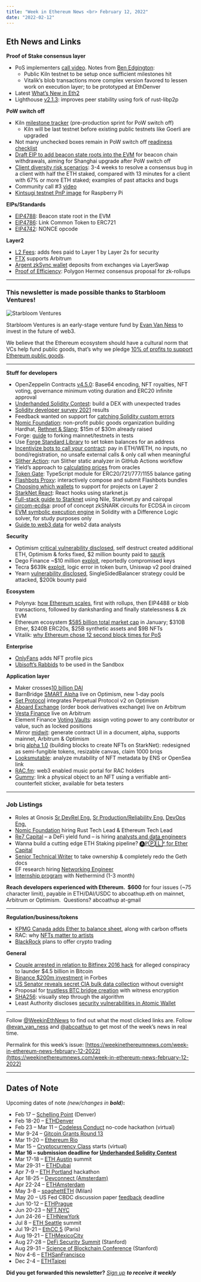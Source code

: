```yaml
---
title: "Week in Ethereum News <br> February 12, 2022"
date: "2022-02-12"
---
```


## **Eth News and Links**

**Proof of Stake consensus layer**

- PoS implementers [call video](https://www.youtube.com/watch?v=DtwTZWZrZMY&t=62s). Notes from [Ben Edgington](https://hackmd.io/@benjaminion/S1YGF9Gk9):
    - Public Kiln testnet to be setup once sufficient milestones hit
    - Vitalik’s blob transactions more complex version favored to lessen work on execution layer; to be prototyped at EthDenver
- Latest [What’s New in Eth2](https://hackmd.io/@benjaminion/eth2_news/https%3A%2F%2Fhackmd.io%2F%40benjaminion%2Fwnie2_220211)
- Lighthouse [v2.1.3](https://github.com/sigp/lighthouse/releases/tag/v2.1.3): improves peer stability using fork of rust-libp2p

**PoW switch off**

- Kiln [milestone tracker](https://notes.ethereum.org/@timbeiko/kiln-milestones#Milestone-tracker) (pre-production sprint for PoW switch off)
    - Kiln will be last testnet before existing public testnets like Goerli are upgraded
- Not many unchecked boxes remain in PoW switch off [readiness checklist](https://github.com/ethereum/pm/blob/master/Merge/mainnet-readiness.md)
- [Draft EIP to add beacon state roots into the EVM](https://twitter.com/ralexstokes/status/1491950188944056320) for beacon chain withdrawals, aiming for Shanghai upgrade after PoW switch off
- [Client diversity risk scenarios](https://mirror.xyz/jmcook.eth/S7ONEka_0RgtKTZ3-dakPmAHQNPvuj15nh0YGKPFriA): 3-4 weeks to resolve a consensus bug in a client with half the ETH staked, compared with 13 minutes for a client with 67% or more ETH staked; examples of past attacks and bugs
- Community call #3 [video](https://www.youtube.com/watch?v=65Pt6oS3kDM&t=5s)
- [Kintsugi testnet PnP image](https://twitter.com/EthereumOnARM/status/1490624310792400897) for Raspberry Pi

**EIPs/Standards**

- [EIP4788](https://github.com/ethereum/EIPs/blob/109829c5aff5c8c687dbbaf4df16980601a93fb0/EIPS/eip-beacon_state_root_in_evm.md): Beacon state root in the EVM
- [EIP4786](https://github.com/ethereum/EIPs/blob/11066d3ac3a576089d1d4045031f985aa226745a/EIPS/eip-4786.md): Link Common Token to ERC721
- [EIP4742](https://github.com/ethereum/EIPs/blob/527902042b4f84952199bcd2c9ed60f87e6c19ac/EIPS/eip-4742.md): NONCE opcode

**Layer2**

- [L2 Fees](https://l2fees.info/l1-fees): adds fees paid to Layer 1 by Layer 2s for security
- [FTX](https://twitter.com/FTX_Official/status/1490903050269396992) supports Arbitrum
- [Argent zkSync wallet](https://www.argent.xyz/blog/how-to-fund-your-argent-l2-account-from-an-exchange/) deposits from exchanges via LayerSwap
- [Proof of Efficiency](https://ethresear.ch/t/proof-of-efficiency-a-new-consensus-mechanism-for-zk-rollups/11988): Polygon Hermez consensus proposal for zk-rollups

* * *

### **This newsletter is made possible thanks to Starbloom Ventures!**

![Starbloom Ventures](https://weekinethereumnews.com/wp-content/uploads/2021/11/Screenshot-from-2021-11-19-15-25-51.png)

Starbloom Ventures is an early-stage venture fund by [Evan Van Ness](https://twitter.com/evan_van_ness) to invest in the future of web3.

We believe that the Ethereum ecosystem should have a cultural norm that VCs help fund public goods, that’s why we pledge [10% of profits to support Ethereum public goods](https://twitter.com/evan_van_ness/status/1461840784819425288).

* * *

**Stuff for developers**

- OpenZeppelin Contracts [v4.5.0](https://github.com/OpenZeppelin/openzeppelin-contracts/releases/tag/v4.5.0): Base64 encoding, NFT royalties, NFT voting, governance minimum voting duration and ERC20 infinite approval
- [Underhanded Solidity Contest](https://blog.soliditylang.org/2022/02/09/underhanded-solidity-contest-2022-announcement/): build a DEX with unexpected trades
- [Solidity developer survey 2021](https://blog.soliditylang.org/2022/02/07/solidity-developer-survey-2021-results/) results
- Feedback wanted on support for [catching Solidity custom errors](https://forum.soliditylang.org/t/feedback-wanted-catching-custom-errors-default-catch-clause/810)
- [Nomic Foundation](https://medium.com/nomic-foundation-blog/introducing-the-nomic-foundation-an-ethereum-public-goods-organization-31012af67df9): non-profit public goods organization building Hardhat, [Rethnet & Slang](https://medium.com/nomic-foundation-blog/slang-rethnet-2ad465fd7880); $15m of $30m already raised
- Forge: [guide](https://mirror.xyz/susheen.eth/bRCzT2QLdNINMVk8251udkfjHW_T9ascCQ1DV9hURz0) to forking mainnet/testnets in tests
- Use [Forge Standard Library](https://mirror.xyz/brocke.eth/PnX7oAcU4LJCxcoICiaDhq_MUUu9euaM8Y5r465Rd2U) to set token balances for an address
- [Incentivize bots to call your contract](https://twitter.com/onewayfunction/status/1491632390564823044?s=20&t=RJtHuBozERcdm-74qksxZw): pay in ETH/WETH, no inputs, no bond/registration, no unsafe external calls & only call when meaningful
- [Slither Action](https://github.com/marketplace/actions/slither-action): run Slither static analyzer in GitHub Actions workflow
- Yield’s approach to [calculating prices](https://hackernoon.com/getting-prices-right) from oracles
- [Token Gate](https://github.com/marcusmolchany/tokengate#readme): TypeScript module for ERC20/721/777/1155 balance gating
- [Flashbots Proxy](https://github.com/Arachnid/flashbots-proxy#readme): interactively compose and submit Flashbots bundles
- [Choosing which wallets](https://twitter.com/fitzeth/status/1491531485509144577) to support for projects on Layer 2
- [StarkNet React](https://github.com/auclantis/starknet-react#readme): React hooks using starknet.js
- [Full-stack guide to Starknet](https://hackmd.io/@sambarnes/BJvGs0JpK) using Nile, Starknet.py and cairopal
- [circom-ecdsa](https://0xparc.org/blog/zk-ecdsa-1): proof of concept zkSNARK circuits for ECDSA in circom
- [EVM symbolic execution engine](https://github.com/leonardoalt/dl_symb_exec_sol#readme) in Solidity with a Difference Logic solver, for study purposes only 
- [Guide to web3 data](https://ath.mirror.xyz/w2cxg5OP1OEcqvSgsEjSSyKRJhPmam0w-fXGogiG-8g) for web2 data analysts

**Security**

- Optimism [critical vulnerability disclosed](https://optimismpbc.medium.com/disclosure-fixing-a-critical-bug-in-optimisms-geth-fork-a836ebdf7c94), self destruct created additional ETH, Optimism & forks fixed, $2 million bounty paid to [saurik](https://www.saurik.com/optimism.html)
- Dego Finance ~$10 million [exploit](https://rekt.news/dego-finance-rekt/), reportedly compromised keys
- Tecra $639k [exploit](https://twitter.com/mauricio_0218/status/1490082073096462340), logic error in token burn, Uniswap v2 pool drained
- Yearn [vulnerability disclosed](https://github.com/yearn/yearn-security/blob/master/disclosures/2022-01-30.md), SingleSidedBalancer strategy could be attacked, $200k bounty paid

**Ecosystem**

- Polynya: [how Ethereum scales](https://old.reddit.com/r/ethereum/comments/skb5h6/how_ethereum_scales_eli12/), first with rollups, then EIP4488 or blob transactions, followed by danksharding and finally statelessness & zk EVM
- Ethereum ecosystem [$585 billion total market cap](https://mirror.xyz/brunny.eth/-0Jn0dD5868h_WshCirxJPyjBD6hQvqPL18blZrEbsU) in January; $310B Ether, $240B ERC20s, $25B synthetic assets and $9B NFTs
- Vitalik: [why Ethereum chose 12 second block times for PoS](https://old.reddit.com/r/ethereum/comments/slzfsd/why_wouldnt_proof_of_stake_drastically_reduce/hvu9ekc/) 

**Enterprise**

- [OnlyFans](https://www.reuters.com/article/onlyfans-nft-idUSKBN2KF2CZ) adds NFT profile pics
- [Ubisoft’s Rabbids](https://medium.com/sandbox-game/the-sandbox-partners-with-ubisoft-to-bring-rabbids-to-the-metaverse-c7c08fd1360e) to be used in the Sandbox

**Application layer**

- Maker crosses[10 billion DAI](https://twitter.com/makerdao/status/1491141179932491776)
- BarnBridge [SMART Alpha](https://medium.com/barnbridge/barnbridge-partners-with-optimism-to-launch-smart-alpha-pools-for-synthetix-and-chainlink-388bd207802e) live on Optimism, new 1-day pools
- [Set Protocol](https://medium.com/set-protocol/introducing-the-perpetual-protocol-v2-set-protocol-integration-on-optimism-ad527051875) integrates Perpetual Protocol v2 on Optimism
- [Aboard Exchange](https://blog.aboard.exchange/decentralized-derivative-exchange-aboard-is-live-on-arbitrum-mainnet-980b4c33acd7) (order book derivatives exchange) live on Arbitrum
- [Vesta Finance](https://twitter.com/vestafinance/status/1491290559025401857) live on Arbitrum
- Element Finance [Voting Vaults](https://medium.com/element-finance/voting-vaults-a-new-defi-and-governance-primitive-b4b2f6289d48): assign voting power to any contributor or value, such as locked positions
- Mirror [midwit](https://midwit.vercel.app/N4IgLgngDgpiBcIAmB7AxiANCNKB2YMBCA2qJLAiABYwCGSAlngOZYh1hgBOAzgqAA2MAG4xBCAIwBfbLgJEwpctDiJCADyXZNSxAFlGSAO6Ml0gLqyVlRFDrc6LR1Grt5hYvDLhVVXewBiAC2RqZgAASMvBF0eBEwGrDcjMGKEQBmKNwRuMEARszMLBF4Do5gjGIR4dQRvMEOkR6OaGC8AHQRAOoplayxMQCuvEN0ghFDBIwTEChDERQwESDWvrbgidogjdwA1vzeNmo4KEhwljpbVAD0LXRtq5jH-tdXWlQRANwAlBEAKtwIBEoCgoFBilF4nRSkMCjAcvlxChjF0ni91G8dg4Dsp1idBMw9uxODxDqBqNwYBkqNQuFBePAbjd+hAhtxBB08jcAExQAAcSAAnNwAMw0nQOFgwPQgAD6+UEcWJ0kumw+iAAYtk9hEAGQRACiTHMz3xrw+71li2o0RBTmWYBQiyBUUic3ZvHEGQ6qysZqWVHubU1UzajHwJK4fAEHCQSCpvEOIAADBoMhkhWhJPlJABWXMANh5hdFaELkiQKckAHYYDAhRlC3m0HmUzAACx0GDVySipA19zUOjMACSSCkchGTuCAEFCgg8ENBIJsIl7HhzhP4Blxl7sBkw5V8ABpGAQfwoPZEACqACVRwBhDswYySFhQFhIFh7FgAKT2WdVjWQM7AcJwXDcOR8E8PQfFA9VtiCEAAAkEWWBxll4FA0giUITDMCIWCGIwYBiJ1cloNBdXmMBEEsEC-EQfJl2EMAABlom2DxFDxBDCV4MBR0IYJ3Bg3ijnNMDHGcOhXDEhQvHgpjEPYXZcUk-iiSjMlY0palaXpRlmVZdlOW5Pl+TAOgAC8GUCKUZSoBUlTwFU1WQwwCFiHpsgnBj-QxEABKEkSFNgviVPsGTIPCiTlI2AJsHUw4EoJbTsFJGN4ApKkaUQOkwAZJkWWYNkOS5HDeRrDRuCmYweQc7hpVlFzlWAiwrSodiUBQSIAAoshyWckDEAh2TIn4-QYgMVJC4SYFE6DFLgoLooguSoNOFbIsSrEUt29K3J07LcoMgqjJK0yKosqAhQ0flRTzC9JWapzEDa47VU61TEAAZVtcQkH4AKZrW8DZPk5aIs0lSkt+kBujMOp8PCTAIg9XI4giKkGFiTcaj6ZYkE4GEMm4HDchg1p2nRuIkBxohzhyfAAFo0GHZg8JgJg6C6Q0kkEbIYHRobdQNHmzHR3hhypABCabZo2dbIa2nilKC+HkMAPg3ADy99EpNU5KcVSoLCWOzLo3JGg8sMorjNKvByvMqqIHyUUACtCwgDQXvARzWsVdrvq6gxGG4CmcjtW0UlYaarCAA): generate contract UI in a document, alpha, supports mainnet, Arbitrum & Optimism
- briq [alpha 1.0](https://twitter.com/briqnft/status/1491411425863954433) (building blocks to create NFTs on StarkNet): redesigned as semi-fungible tokens, resizable canvas, claim 1000 briqs
- [Looksmutable](https://looksmutable.com/): analyze mutability of NFT metadata by ENS or OpenSea link
- [RAC.fm](https://rac.fm/): web3 enabled music portal for RAC holders
- [Gummy](https://chrjentzsch.medium.com/lets-get-physical-nfts-59c7edc81998): link a physical object to an NFT using a verifiable anti-counterfeit sticker, available for beta testers

* * *

### **Job Listings**

- Roles at Gnosis [Sr DevRel Eng.](https://grnh.se/3052a2da2us) [Sr Production/Reliability Eng.](https://grnh.se/3345ebe02us) [DevOps Eng.](https://apply.workable.com/blockscout/j/0D9C5798DC/)
- [Nomic Foundation](https://www.notion.so/Nomic-Foundation-jobs-991b37c547554f75b89a95f437fd5056) hiring Rust Tech Lead & Ethereum Tech Lead
- [Re7 Capital](https://www.re7.capital/) – a DeFi yield fund – is hiring [analysts and data engineers](https://apply.workable.com/re7-capital/)
- Wanna build a cutting edge ETH Staking pipeline? [🅐ℙⓅ🄻ʸ for Ether Capital](https://bit.ly/ethcapdevops)
- [Senior Technical Writer](https://ethereum.bamboohr.com/jobs/view.php?id=51&source=weekinethnews) to take ownership & completely redo the Geth docs
- EF research hiring [Networking Engineer](https://ethereum.bamboohr.com/jobs/view.php?id=54&source=weekinethnews)
- [Internship program](https://nethermind.notion.site/Nethermind-Internship-Program-4eb494969aa24afa9181223e958522d1) with Nethermind (1-3 month) 

**Reach developers experienced with Ethereum.  $600** for four issues (~75 character limit), payable in ETH/DAI/USDC to abcoathup.eth on mainnet, Arbitrum or Optimism.  Questions? abcoathup at-gmail

* * *

**Regulation/business/tokens**

- [KPMG Canada adds Ether to balance sheet](https://www.newswire.ca/news-releases/kpmg-in-canada-adds-bitcoin-and-ethereum-to-its-corporate-treasury-851778842.html), along with carbon offsets
- RAC: why [NFTs matter to artists](https://twitter.com/rac/status/1490431018792226817)
- [BlackRock](https://www.coindesk.com/business/2022/02/09/blackrock-planning-to-offer-crypto-trading-sources-say/) plans to offer crypto trading

**General**

- [Couple arrested in relation to Bitfinex 2016 hack](https://www.justice.gov/opa/pr/two-arrested-alleged-conspiracy-launder-45-billion-stolen-cryptocurrency) for alleged conspiracy to launder $4.5 billion in Bitcoin
- [Binance $200m investment](https://www.forbes.com/sites/forbespr/2022/02/10/forbes-announces-200-million-strategic-investment-from-binance) in Forbes
- [US Senator reveals secret CIA bulk data collection](https://www.wyden.senate.gov/news/press-releases/wyden-and-heinrich-newly-declassified-documents-reveal-previously-secret-cia-bulk-collection-problems-with-cia-handling-of-americans-information) without oversight
- Proposal for [trustless BTC bridge creation](https://ethresear.ch/t/trustless-bitcoin-bridge-creation-with-witness-encryption/11953) with witness encryption
- [SHA256](https://sha256algorithm.com/): visually step through the algorithm
- Least Authority discloses [security vulnerabilities in Atomic Wallet](https://leastauthority.com/blog/disclosure-of-security-vulnerabilities-in-atomic-wallet/)

* * *

Follow [@WeekinEthNews](https://twitter.com/WeekInEthNews) to find out what the most clicked links are. Follow [@evan\_van\_ness](https://twitter.com/evan_van_ness) and [@abcoathup](https://twitter.com/abcoathup) to get most of the week’s news in real time.

Permalink for this week’s issue: [https://weekinethereumnews.com/week-in-ethereum-news-february-12-2022](https://weekinethereumnews.com/week-in-ethereum-news-february-12-2022)

* * *

## **Dates of Note**

Upcoming dates of note _(new/changes in **bold**)_**:**

- Feb 17 – [Schelling Point](https://schellingpoint.gitcoin.co/) (Denver) 
- Feb 18-20 – [ETHDenver](https://www.ethdenver.com/)
- Feb 23 – Mar 11 – [Codeless Conduct](https://codelessconduct.org/) no-code hackathon (virtual)
- Mar 9-24 – [Gitcoin Grants Round 13](https://twitter.com/gitcoin/status/1488231821854740481)
- Mar 11-20 – [Ethereum Rio](https://www.ethereum.rio/)
- Mar 15 – [Cryptocurrency Class](https://mirror.xyz/0xaFaBa30769374EA0F971300dE79c62Bf94B464d5/oGqGP2NOK9g7QPl1sMKkzql_Fh0P6hKbpYLZ-EkQTXU) starts (virtual) 
- **Mar 16 – submission deadline for [Underhanded Solidity Contest](https://underhanded.soliditylang.org/)**
- Mar 17-18 – [ETH Austin](https://2022.ethaustin.org/) summit
- Mar 29-31 – [ETHDubai](https://www.ethdubaiconf.org/)
- Apr 7-9 – [ETH Portland](https://2022.ethportland.com/) hackathon
- Apr 18-25 – [Devconnect (Amsterdam)](https://devconnect.org/schedule)
- Apr 22-24 – [ETHAmsterdam](https://amsterdam.ethglobal.com/)
- May 3-8 – [spaghettETH](http://spaghett-eth.com/) (Milan)
- May 20 – US Fed CBDC discussion paper [feedback](https://www.federalreserve.gov/apps/forms/cbdc) deadline
- Jun 10-12 – [ETHPrague](https://ethprague.com/)
- Jun 20-23 – [NFT.NYC](https://www.nft.nyc/)
- Jun 24-26 – [ETHNewYork](https://ethglobal.medium.com/announcing-the-ethglobal-2022-season-51a7906bb3a4)
- Jul 8 – [ETH Seattle](https://2022.ethseattle.org/) summit
- Jul 19-21 – [EthCC 5](https://ethcc.io/) (Paris)
- Aug 19-21 – [ETHMexicoCity](https://ethglobal.medium.com/announcing-the-ethglobal-2022-season-51a7906bb3a4)
- Aug 27-28 – [DeFi Security Summit](https://defisecuritysummit.org/) (Stanford)
- Aug 29-31 – [Science of Blockchain Conference](https://cbr.stanford.edu/sbc22/) (Stanford)
- Nov 4-6 – [ETHSanFrancisco](https://ethglobal.medium.com/announcing-the-ethglobal-2022-season-51a7906bb3a4)
- Dec 2-4 – [ETHTaipei](https://ethglobal.medium.com/announcing-the-ethglobal-2022-season-51a7906bb3a4)

**Did you get forwarded this newsletter?** _[Sign up](https://weekinethereum.substack.com/subscribe#about) **to receive it weekly**_

